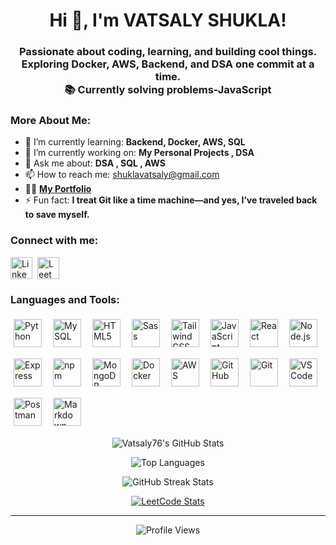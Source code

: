 <h1 align="center">Hi 👋, I'm VATSALY SHUKLA!</h1>

<h3 align="center">Passionate about coding, learning, and building cool things.<br>
 Exploring Docker, AWS, Backend, and DSA one commit at a time.<br>
📚 Currently solving problems-JavaScript</h3>

<h3 align="left">More About Me:</h3>

- 🌱 I’m currently learning: **Backend, Docker, AWS, SQL**
- 🔭 I’m currently working on: **My Personal Projects , DSA**
- 💬 Ask me about: **DSA , SQL , AWS**
- 📫 How to reach me: [shuklavatsaly@gmail.com](mailto:shuklavatsaly@gmail.com)
- 👨‍💻 **[My Portfolio](https://vatsaly76.github.io/portfolio/)**
- ⚡ Fun fact: **I treat Git like a time machine—and yes, I’ve traveled back to save myself.**
<!--- 📄 **[My Resume]()** -->
<h3 align="left">Connect with me:</h3>
<div class="social-icons-wrapper">
<p style="text-align: left; display: flex; flex-wrap: wrap; align-items: center; gap: 8px;">
  <a href="https://linkedin.com/in/vatsaly-shukla-a07423257" target="_blank" rel="noreferrer noopener" title="LinkedIn" class="social-icon-link">
    <img src="https://cdn.jsdelivr.net/gh/devicons/devicon@latest/icons/linkedin/linkedin-original.svg" alt="LinkedIn" height="35" width="35" style="vertical-align: middle;"/>
  </a>
  <a href="https://leetcode.com/Vatsaly_learner" target="_blank" rel="noreferrer noopener" title="LeetCode" class="social-icon-link">
    <img src="https://cdn.simpleicons.org/leetcode" alt="LeetCode" height="35" width="35" style="vertical-align: middle;"/>
  </a>
</p>
</div>

<div class="skills-section">
<h3 align="left">Languages and Tools:</h3>
<p style="text-align: left; display: flex; flex-wrap: wrap; gap: 8px; align-items: center;">
  <img src="https://skillicons.dev/icons?i=python" alt="Python" height="45" style="vertical-align: middle; margin: 5px;" />
  <img src="https://skillicons.dev/icons?i=mysql" alt="MySQL" height="45" style="vertical-align: middle; margin: 5px;" />
  <img src="https://cdn.jsdelivr.net/gh/devicons/devicon@latest/icons/html5/html5-original.svg" alt="HTML5" height="45" style="vertical-align: middle; margin: 5px;" />
  <img src="https://skillicons.dev/icons?i=sass" alt="Sass" height="45" style="vertical-align: middle; margin: 5px;" />
  <img src="https://skillicons.dev/icons?i=tailwindcss" alt="Tailwind CSS" height="45" style="vertical-align: middle; margin: 5px;" />
  <img src="https://skillicons.dev/icons?i=javascript" alt="JavaScript" height="45" style="vertical-align: middle; margin: 5px;" />
  <img src="https://skillicons.dev/icons?i=react" alt="React" height="45" style="vertical-align: middle; margin: 5px;" />
  <img src="https://skillicons.dev/icons?i=nodejs" alt="Node.js" height="45" style="vertical-align: middle; margin: 5px;" />
  <img src="https://skillicons.dev/icons?i=express" alt="Express" height="45" style="vertical-align: middle; margin: 5px;" />
 <img src="https://skillicons.dev/icons?i=npm" alt="npm" height="45" style="vertical-align: middle; margin: 5px;" />
  <img src="https://skillicons.dev/icons?i=mongodb" alt="MongoDB" height="45" style="vertical-align: middle; margin: 5px;" />
 <img src="https://skillicons.dev/icons?i=docker" alt="Docker" height="45" style="vertical-align: middle; margin: 5px;" />
  <img src="https://skillicons.dev/icons?i=aws" alt="AWS" height="45" style="vertical-align: middle; margin: 5px;" />
  <img src="https://skillicons.dev/icons?i=github" alt="GitHub" height="45" style="vertical-align: middle; margin: 5px;" />
  <img src="https://skillicons.dev/icons?i=git" alt="Git" height="45" style="vertical-align: middle; margin: 5px;" />
  <img src="https://skillicons.dev/icons?i=vscode" alt="VS Code" height="45" style="vertical-align: middle; margin: 5px;" />
  <img src="https://skillicons.dev/icons?i=postman" alt="Postman" height="45" style="vertical-align: middle; margin: 5px;" />
  <img src="https://skillicons.dev/icons?i=markdown" alt="Markdown" height="45" style="vertical-align: middle; margin: 5px;" />
</p>
</div>

<p align="center"><img src="https://github-readme-stats.vercel.app/api?username=Vatsaly76&show_icons=true&locale=en&theme=flag-india&count_private=true&hide_border=true" alt="Vatsaly76's GitHub Stats" /></p>

<p align="center"><img src="https://github-readme-stats.vercel.app/api/top-langs?username=Vatsaly76&locale=en&theme=flag-india&layout=compact&hide_border=true" alt="Top Languages" /></p>

<p align="center"><img src="https://streak-stats.demolab.com/?user=Vatsaly76&theme=flag-india&hide_border=true" alt="GitHub Streak Stats" /></p>

<p align="center">
  <a href="https://leetcode.com/u/Vatsaly_learner/">
    <img src="https://leetcard.jacoblin.cool/Vatsaly_learner?theme=light&font=Baloo%20Chettan%202&ext=heatmap" alt="LeetCode Stats" />
  </a>
</p>

---

<p align="center">
  <img src="https://komarev.com/ghpvc/?username=Vatsaly76&label=Profile%20views&color=brightgreen&style=flat" alt="Profile Views" />
</p>
